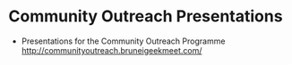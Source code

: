 # Community Outreach Presentations

- Presentations for the Community Outreach Programme http://communityoutreach.bruneigeekmeet.com/
